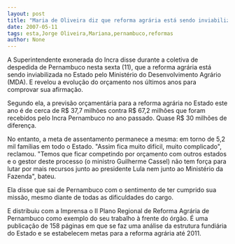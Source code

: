```yaml
---
layout: post
title: "Maria de Oliveira diz que reforma agrária está sendo inviabilizada em Pernambuco"
date: 2007-05-11
tags: esta,Jorge Oliveira,Mariana,pernambuco,reformas
author: None
---
```

A Superintendente exonerada do Incra disse durante a coletiva de despedida de Pernambuco nesta sexta (11), que a reforma agr&aacute;ria est&aacute; sendo inviabilizada no Estado pelo Minist&eacute;rio do Desenvolvimento Agr&aacute;rio (MDA). E revelou a evolu&ccedil;&atilde;o do or&ccedil;amento nos &uacute;ltimos anos para comprovar sua afirma&ccedil;&atilde;o. 

Segundo ela, a previs&atilde;o or&ccedil;ament&aacute;ria para a reforma agr&aacute;ria no Estado este ano &eacute; de cerca de R$ 37,7 milh&otilde;es contra R$ 67,2 milh&otilde;es que foram recebidos pelo Incra Pernambuco no ano passado. Quase R$ 30 milh&otilde;es de diferen&ccedil;a. 

No entanto, a meta de assentamento permanece a mesma: em torno de 5,2 mil fam&iacute;lias em todo o Estado. &quot;Assim fica muito dif&iacute;cil, muito complicado&quot;, reclamou. &quot;Temos que ficar competindo por or&ccedil;amento com outros estados e o gestor deste processo (o ministro Guilherme Cassel) n&atilde;o tem for&ccedil;a para lutar por mais recursos junto ao presidente Lula nem junto ao Minist&eacute;rio da Fazenda&quot;, bateu. 

Ela disse que sai de Pernambuco com o sentimento de ter cumprido sua miss&atilde;o, mesmo diante de todas as dificuldades do cargo.&nbsp;

E&nbsp;distribuiu com a Imprensa o II Plano Regional de Reforma Agr&aacute;ria de Pernambuco como exemplo do seu trabalho &agrave; frente do &oacute;rg&atilde;o. &Eacute; uma publica&ccedil;&atilde;o de 158 p&aacute;ginas em que se faz uma an&aacute;lise da estrutura fundi&aacute;ria do Estado e se estabelecem metas para a reforma agr&aacute;ria at&eacute; 2011.  